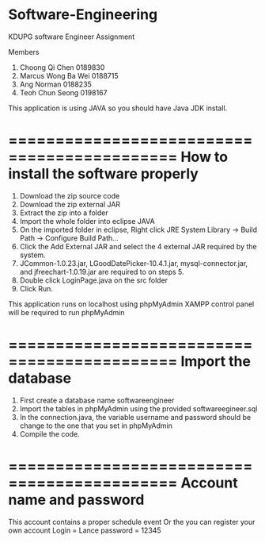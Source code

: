 # Software-Engineering
KDUPG software Engineer Assignment

Members
1. Choong Qi Chen      0189830
2. Marcus Wong Ba Wei  0188715
3. Ang Norman          0188235
4. Teoh Chun Seong     0198167

This application is using JAVA so you should
have Java JDK install.

============================================
  How to install the software properly
============================================
1. Download the zip source code
2. Download the zip external JAR
2. Extract the zip into a folder
3. Import the whole folder into eclipse JAVA
4. On the imported folder in eclipse, Right click JRE System Library -> Build Path -> Configure Build Path...
5. Click the Add External JAR and select the 4 external JAR required by the system.
6. JCommon-1.0.23.jar, LGoodDatePicker-10.4.1.jar, mysql-connector.jar, and jfreechart-1.0.19.jar 
    are required to on steps 5.
7. Double click LoginPage.java on the src folder
8. Click Run.

This application runs on localhost using phpMyAdmin
XAMPP control panel will be required to run phpMyAdmin

============================================
  Import the database
============================================
1. First create a database name softwareengineer
2. Import the tables in phpMyAdmin using the provided softwareegineer.sql
3. In the connection.java, the variable username and password should be change to the one that you set in phpMyAdmin
4. Compile the code.

============================================
  Account name and password
============================================
This account contains a proper schedule event 
Or the you can register your own account
Login = Lance
password = 12345
